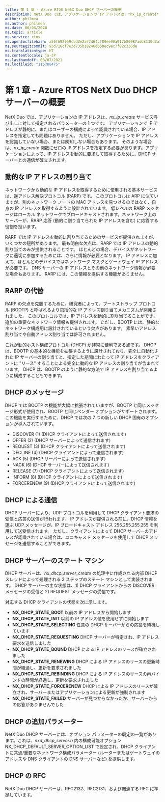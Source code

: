 ```yaml
---
title: 第 1 章 - Azure RTOS NetX Duo DHCP サーバーの概要
description: NetX Duo では、アプリケーションの IP アドレスは、*nx_ip_create* サービス呼び出しに対して指定されるパラメーターの 1 つです。
author: philmea
ms.author: philmea
ms.date: 06/08/2020
ms.topic: article
ms.service: rtos
ms.openlocfilehash: a56f692059cbd3e2a72d64cf80ee90a917b80987add8130d3a1df70b3b0c3a71
ms.sourcegitcommit: 93d716cf7e3d735b18246d659ec9ec7f82c336de
ms.translationtype: HT
ms.contentlocale: ja-JP
ms.lasthandoff: 08/07/2021
ms.locfileid: "116788475"
---
```

# <a name="chapter-1---introduction-to-azure-rtos-netx-duo-dhcp-server"></a>第 1 章 - Azure RTOS NetX Duo DHCP サーバーの概要

NetX Duo では、アプリケーションの IP アドレスは、*nx_ip_create* サービス呼び出しに対して指定されるパラメーターの 1 つです。 アプリケーションで IP アドレスが静的に、またはユーザーの構成によって認識されている場合、IP アドレスを指定しても問題はありません。 ただし、アプリケーションで IP アドレスを認識していない場合、または関知しない場合もあります。 そのような場合は、*nx_ip_create* 関数にゼロの IP アドレスを指定する必要があります。アプリケーションによって、IP アドレスを動的に要求して取得するために、DHCP サーバーとの通信が確立されます。

## <a name="dynamic-ip-address-assignment"></a>動的な IP アドレスの割り当て

ネットワークから動的な IP アドレスを取得するために使用される基本サービスは、逆アドレス解決プロトコル (RARP) です。 このプロトコルは ARP に似ていますが、別のネットワーク ノードの MAC アドレスを見つけるのではなく、自身の IP アドレスを取得するように設計されています。 低レベルの RARP メッセージはローカル ネットワークでブロードキャストされます。ネットワーク上のサーバーが、RARP 応答 (動的に割り当てられた IP アドレスを含む) に応答する役割を担います。

RARP では IP アドレスを動的に割り当てるためのサービスが提供されますが、いくつかの短所があります。 最も明白な欠点は、RARP では IP アドレスの動的割り当てのみが提供されることです。 ほとんどの場合、デバイスがネットワークに適切に参加するためには、さらに情報が必要となります。 IP アドレスに加えて、ほとんどのデバイスではネットワーク マスクとゲートウェイ IP アドレスが必要です。 DNS サーバーの IP アドレスとその他のネットワーク情報が必要な場合もあります。 RARP には、この情報を提供する機能がありません。

## <a name="rarp-alternatives"></a>RARP の代替

RARP の欠点を克服するために、研究者によって、ブートストラップ プロトコル (BOOTP) と呼ばれるより包括的な IP アドレス割り当てメカニズムが開発されました。 このプロトコルでは、IP アドレスを動的に割り当てることができ、追加の重要なネットワーク情報も提供されます。 ただし、BOOTP には、静的なネットワーク構成用に設計されているという欠点があります。 素早いアドレス割り当てや自動アドレス割り当ては許可されません。

これが動的ホスト構成プロトコル (DHCP) が非常に便利である点です。 DHCP は、BOOTP の基本的な機能を拡張するように設計されており、完全に自動化された IP サーバーの割り当てと、指定した期間にわたって IP アドレスをクライアントに "リース" することによる完全に動的な IP アドレスの割り当てが含まれています。 DHCP は、BOOTP のように静的な方法で IP アドレスを割り当てるように構成することもできます。

## <a name="dhcp-messages"></a>DHCP のメッセージ

DHCP では BOOTP の機能が大幅に拡張されていますが、BOOTP と同じメッセージ形式が使用され、BOOTP と同じベンダー オプションがサポートされます。 この機能を実行するために、DHCP では次の 7 つの新しい DHCP 固有のオプションが導入されています。

- DISCOVER (1) (DHCP クライアントによって送信されます)
- OFFER (2) (DHCP サーバーによって送信されます)
- REQUEST (3) (DHCP クライアントによって送信されます)
- DECLINE (4) (DHCP クライアントによって送信されます)
- ACK (5) (DHCP サーバーによって送信されます)
- NACK (6) (DHCP サーバーによって送信されます)
- RELEASE (7) (DHCP クライアントによって送信されます)
- INFORM (8) (DHCP クライアントによって送信されます)
- FORCERENEW (9) (DHCP クライアントによって送信されます)

## <a name="dhcp-communication"></a>DHCP による通信

DHCP サーバーにより、UDP プロトコルを利用して DHCP クライアント要求の受信と応答の送信が行われます。 IP アドレスが提供される前に、DHCP 情報を運ぶ UDP メッセージが、IP ブロードキャスト アドレス 255.255.255.255 を利用して送受信されます。 ただし、クライアントによって DHCP サーバーのアドレスが認識されている場合は、ユニキャスト メッセージを使用して DHCP メッセージを送信することができます。

## <a name="dhcp-server-state-machine"></a>DHCP サーバーのステート マシン

DHCP サーバーは、*nx_dhcp_server_create* の処理中に作成される内部 DHCP スレッドによって処理される 2 ステップのステート マシンとして実装されます。 DHCP サーバーの主な状態は、1) DHCP クライアントからの DISCOVER メッセージの受信と 2) REQUEST メッセージの受信です。

対応する DHCP クライアントの状態を次に示します。

- **NX_DHCP_STATE_BOOT** 以前の IP アドレスから開始します
- **NX_DHCP_STATE_INIT** 以前の IP アドレス値を使用せずに開始します
- **NX_DHCP_STATE_SELECTING** 任意の DHCP サーバーからの応答を待機しています
- **NX_DHCP_STATE_REQUESTING** DHCP サーバーが特定され、IP アドレス要求を送信しました
- **NX_DHCP_STATE_BOUND** DHCP による IP アドレスのリースが確立されました
- **NX_DHCP_STATE_RENEWING** DHCP による IP アドレスのリースの更新時間が経過し、更新を要求されました
- **NX_DHCP_STATE_REBINDING** DHCP による IP アドレスのリースの再バインドの時間が経過し、更新を要求されました
- **NX_DHCP_STATE_FORCERENEW** DHCP による IP アドレスのリースが確立され、サーバーまたはアプリケーションによる更新が強制されます
- **NX_DHCP_STATE_FAILED** サーバーが見つからなかったか、サーバーからの応答がありませんでした

## <a name="dhcp-additional-parameters"></a>DHCP の追加パラメーター

NetX Duo DHCP サーバーには、オプション パラメーターの既定の一覧があります。これは、*nxd_dhcp_server.h* 内の構成可能オプション NX_DHCP_DEFAULT_SERVER_OPTION_LIST で設定され、DHCP クライアントに共通/重要なネットワーク構成パラメーター (ルーターまたはゲートウェイのアドレスや DNS クライアントの DNS サーバーなど) を提供します。

## <a name="dhcp-rfcs"></a>DHCP の RFC

NetX Duo DHCP サーバーは、RFC2132、RFC2131、および関連する RFC に準拠しています。
